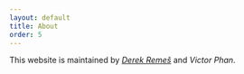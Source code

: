 ```yaml
---
layout: default
title: About
order: 5
---
```


This website is maintained by [*Derek Remeš*](https://www.derekremes.com) and *Victor Phan*.

